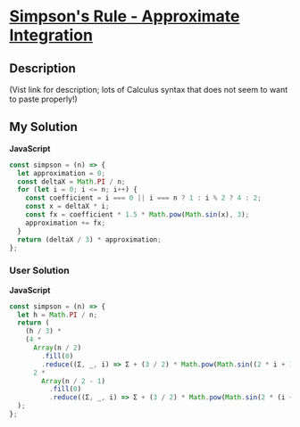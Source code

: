 # [Simpson's Rule - Approximate Integration](https://www.codewars.com/kata/565abd876ed46506d600000d)

## Description

(Vist link for description; lots of Calculus syntax that does not seem to want to paste properly!)

## My Solution

**JavaScript**

```js
const simpson = (n) => {
  let approximation = 0;
  const deltaX = Math.PI / n;
  for (let i = 0; i <= n; i++) {
    const coefficient = i === 0 || i === n ? 1 : i % 2 ? 4 : 2;
    const x = deltaX * i;
    const fx = coefficient * 1.5 * Math.pow(Math.sin(x), 3);
    approximation += fx;
  }
  return (deltaX / 3) * approximation;
};
```

### User Solution

**JavaScript**

```js
const simpson = (n) => {
  let h = Math.PI / n;
  return (
    (h / 3) *
    (4 *
      Array(n / 2)
        .fill(0)
        .reduce((Σ, _, i) => Σ + (3 / 2) * Math.pow(Math.sin((2 * i + 1) * h), 3), 0) +
      2 *
        Array(n / 2 - 1)
          .fill(0)
          .reduce((Σ, _, i) => Σ + (3 / 2) * Math.pow(Math.sin(2 * (i + 1) * h), 3), 0))
  );
};
```
